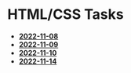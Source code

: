 # HTML/CSS Tasks
- [**2022-11-08**](https://arnoldastumenas.github.io/ArnoldasTumenas/Namu-darbai/blob/main/2022-11-08/Juoda.html) 
- [**2022-11-09**](https://arnoldastumenas.github.io/ArnoldasTumenas/Namu-darbai/blob/main/2022-11-09/Uzduotis.html) 
- [**2022-11-10**](https://arnoldastumenas.github.io/ArnoldasTumenas/Namu-darbai/blob/main/2022-11-10/text.html) 
- [**2022-11-14**](https://arnoldastumenas.github.io/ArnoldasTumenas/Namu-darbai/blob/main/2022-11-14/formos.html) 




 
